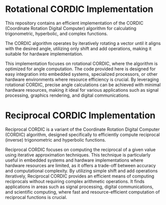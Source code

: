 # Rotational CORDIC Implementation

This repository contains an efficient implementation of the CORDIC (Coordinate Rotation Digital Computer) algorithm for calculating trigonometric, hyperbolic, and complex functions.

The CORDIC algorithm operates by iteratively rotating a vector until it aligns with the desired angle, utilizing only shift and add operations, making it suitable for hardware implementation. 

This implementation focuses on rotational CORDIC, where the algorithm is optimized for angle computation. The code provided here is designed for easy integration into embedded systems, specialized processors, or other hardware environments where resource efficiency is crucial. By leveraging rotational CORDIC, precise angle calculations can be achieved with minimal hardware resources, making it ideal for various applications such as signal processing, graphics rendering, and digital communications.


# Reciprocal CORDIC Implementation

Reciprocal CORDIC is a variant of the Coordinate Rotation Digital Computer (CORDIC) algorithm, designed specifically to efficiently compute reciprocal (inverse) trigonometric and hyperbolic functions.

Reciprocal CORDIC focuses on computing the reciprocal of a given value using iterative approximation techniques. This technique is particularly useful in embedded systems and hardware implementations where hardware resources are limited, as it offers a trade-off between accuracy and computational complexity. By utilizing simple shift and add operations iteratively, Reciprocal CORDIC provides an efficient means of computing reciprocals without requiring complex arithmetic operations. It finds applications in areas such as signal processing, digital communications, and scientific computing, where fast and resource-efficient computation of reciprocal functions is crucial.
